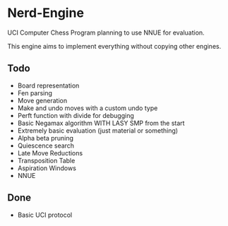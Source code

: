 # Nerd-Engine
UCI Computer Chess Program planning to use NNUE for evaluation.

This engine aims to implement everything without copying other engines.

## Todo
- Board representation
- Fen parsing
- Move generation
- Make and undo moves with a custom undo type
- Perft function with divide for debugging
- Basic Negamax algorithm WITH LASY SMP from the start
- Extremely basic evaluation (just material or something)
- Alpha beta pruning
- Quiescence search
- Late Move Reductions
- Transposition Table
- Aspiration Windows
- NNUE

## Done
- Basic UCI protocol
